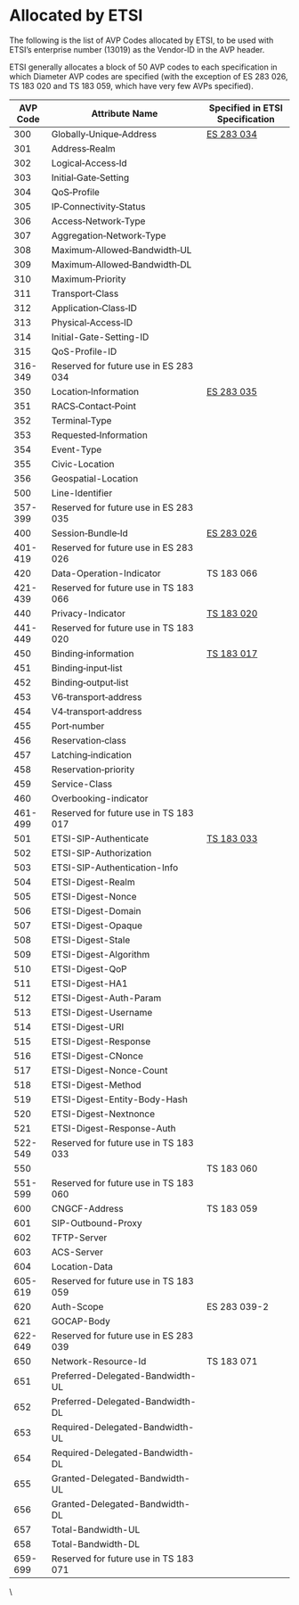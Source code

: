 # Allocated by ETSI

The following is the list of AVP Codes allocated by ETSI, to be used with ETSI’s enterprise number (13019) as the Vendor-ID in the AVP header.&#x20;

ETSI generally allocates a block of 50 AVP codes to each specification in which Diameter AVP codes are specified (with the exception of ES 283 026, TS 183 020 and TS 183 059, which have very few AVPs specified).

| AVP Code | Attribute Name                        | Specified in ETSI Specification                                                                                                                                                                                                                                                                      |
| -------- | ------------------------------------- | ---------------------------------------------------------------------------------------------------------------------------------------------------------------------------------------------------------------------------------------------------------------------------------------------------- |
| 300      | Globally‑Unique‑Address               | [ES 283 034](http://webapp.etsi.org/workprogram/Frame\_WorkItemList.asp?qSORT=RefNb\&qINCLUDE\_SUB\_TB=True\&butSimple=++Search++\&qETSI\_STANDARD\_TYPE=\&qETSI\_NUMBER=283+034\&qMILESTONE=\&qACHIEVED\_DAY=\&qACHIEVED\_MONTH=\&qACHIEVED\_YEAR=\&qREPORT\_TYPE=SUMMARY\&optDisplay=10\&qTB\_ID=) |
| 301      | Address‑Realm                         |                                                                                                                                                                                                                                                                                                      |
| 302      | Logical‑Access‑Id                     |                                                                                                                                                                                                                                                                                                      |
| 303      | Initial‑Gate‑Setting                  |                                                                                                                                                                                                                                                                                                      |
| 304      | QoS‑Profile                           |                                                                                                                                                                                                                                                                                                      |
| 305      | IP‑Connectivity‑Status                |                                                                                                                                                                                                                                                                                                      |
| 306      | Access‑Network‑Type                   |                                                                                                                                                                                                                                                                                                      |
| 307      | Aggregation‑Network‑Type              |                                                                                                                                                                                                                                                                                                      |
| 308      | Maximum‑Allowed‑Bandwidth‑UL          |                                                                                                                                                                                                                                                                                                      |
| 309      | Maximum‑Allowed‑Bandwidth‑DL          |                                                                                                                                                                                                                                                                                                      |
| 310      | Maximum‑Priority                      |                                                                                                                                                                                                                                                                                                      |
| 311      | Transport‑Class                       |                                                                                                                                                                                                                                                                                                      |
| 312      | Application‑Class‑ID                  |                                                                                                                                                                                                                                                                                                      |
| 313      | Physical‑Access‑ID                    |                                                                                                                                                                                                                                                                                                      |
| 314      | Initial-Gate-Setting-ID               |                                                                                                                                                                                                                                                                                                      |
| 315      | QoS-Profile-ID                        |                                                                                                                                                                                                                                                                                                      |
| 316-349  | Reserved for future use in ES 283 034 |                                                                                                                                                                                                                                                                                                      |
| 350      | Location‑Information                  | [ES 283 035](http://webapp.etsi.org/workprogram/Frame\_WorkItemList.asp?qSORT=RefNb\&qINCLUDE\_SUB\_TB=True\&butSimple=++Search++\&qETSI\_STANDARD\_TYPE=\&qETSI\_NUMBER=283+035\&qMILESTONE=\&qACHIEVED\_DAY=\&qACHIEVED\_MONTH=\&qACHIEVED\_YEAR=\&qREPORT\_TYPE=SUMMARY\&optDisplay=10\&qTB\_ID=) |
| 351      | RACS‑Contact‑Point                    |                                                                                                                                                                                                                                                                                                      |
| 352      | Terminal‑Type                         |                                                                                                                                                                                                                                                                                                      |
| 353      | Requested‑Information                 |                                                                                                                                                                                                                                                                                                      |
| 354      | Event-Type                            |                                                                                                                                                                                                                                                                                                      |
| 355      | Civic-Location                        |                                                                                                                                                                                                                                                                                                      |
| 356      | Geospatial-Location                   |                                                                                                                                                                                                                                                                                                      |
| 500      | Line-Identifier                       |                                                                                                                                                                                                                                                                                                      |
| 357-399  | Reserved for future use in ES 283 035 |                                                                                                                                                                                                                                                                                                      |
| 400      | Session‑Bundle‑Id                     | [ES 283 026](http://webapp.etsi.org/WorkProgram/Frame\_WorkItemList.asp?qSORT=RefNb\&qINCLUDE\_SUB\_TB=True\&butSimple=++Search++\&qETSI\_STANDARD\_TYPE=\&qETSI\_NUMBER=283+026\&qMILESTONE=\&qACHIEVED\_DAY=\&qACHIEVED\_MONTH=\&qACHIEVED\_YEAR=\&qREPORT\_TYPE=SUMMARY\&optDisplay=10\&qTB\_ID=) |
| 401-419  | Reserved for future use in ES 283 026 |                                                                                                                                                                                                                                                                                                      |
| 420      | Data-Operation-Indicator              | TS 183 066                                                                                                                                                                                                                                                                                           |
| 421-439  | Reserved for future use in TS 183 066 |                                                                                                                                                                                                                                                                                                      |
| 440      | Privacy-Indicator                     | [TS 183 020](http://webapp.etsi.org/WorkProgram/Frame\_WorkItemList.asp?qSORT=RefNb\&qINCLUDE\_SUB\_TB=True\&butSimple=++Search++\&qETSI\_STANDARD\_TYPE=\&qETSI\_NUMBER=183+020\&qMILESTONE=\&qACHIEVED\_DAY=\&qACHIEVED\_MONTH=\&qACHIEVED\_YEAR=\&qREPORT\_TYPE=SUMMARY\&optDisplay=10\&qTB\_ID=) |
| 441-449  | Reserved for future use in TS 183 020 |                                                                                                                                                                                                                                                                                                      |
| 450      | Binding‑information                   | [TS 183 017](http://webapp.etsi.org/workprogram/Frame\_WorkItemList.asp?qSORT=RefNb\&qINCLUDE\_SUB\_TB=True\&butSimple=++Search++\&qETSI\_STANDARD\_TYPE=\&qETSI\_NUMBER=183+017\&qMILESTONE=\&qACHIEVED\_DAY=\&qACHIEVED\_MONTH=\&qACHIEVED\_YEAR=\&qREPORT\_TYPE=SUMMARY\&optDisplay=10\&qTB\_ID=) |
| 451      | Binding‑input‑list                    |                                                                                                                                                                                                                                                                                                      |
| 452      | Binding‑output‑list                   |                                                                                                                                                                                                                                                                                                      |
| 453      | V6‑transport‑address                  |                                                                                                                                                                                                                                                                                                      |
| 454      | V4‑transport‑address                  |                                                                                                                                                                                                                                                                                                      |
| 455      | Port‑number                           |                                                                                                                                                                                                                                                                                                      |
| 456      | Reservation‑class                     |                                                                                                                                                                                                                                                                                                      |
| 457      | Latching‑indication                   |                                                                                                                                                                                                                                                                                                      |
| 458      | Reservation‑priority                  |                                                                                                                                                                                                                                                                                                      |
| 459      | Service-Class                         |                                                                                                                                                                                                                                                                                                      |
| 460      | Overbooking-indicator                 |                                                                                                                                                                                                                                                                                                      |
| 461-499  | Reserved for future use in TS 183 017 |                                                                                                                                                                                                                                                                                                      |
| 501      | ETSI-SIP-Authenticate                 | [TS 183 033](http://webapp.etsi.org/workprogram/Frame\_WorkItemList.asp?qSORT=RefNb\&qINCLUDE\_SUB\_TB=True\&butSimple=++Search++\&qETSI\_STANDARD\_TYPE=\&qETSI\_NUMBER=183+033\&qMILESTONE=\&qACHIEVED\_DAY=\&qACHIEVED\_MONTH=\&qACHIEVED\_YEAR=\&qREPORT\_TYPE=SUMMARY\&optDisplay=10\&qTB\_ID=) |
| 502      | ETSI-SIP-Authorization                |                                                                                                                                                                                                                                                                                                      |
| 503      | ETSI-SIP-Authentication-Info          |                                                                                                                                                                                                                                                                                                      |
| 504      | ETSI-Digest-Realm                     |                                                                                                                                                                                                                                                                                                      |
| 505      | ETSI-Digest-Nonce                     |                                                                                                                                                                                                                                                                                                      |
| 506      | ETSI-Digest-Domain                    |                                                                                                                                                                                                                                                                                                      |
| 507      | ETSI-Digest-Opaque                    |                                                                                                                                                                                                                                                                                                      |
| 508      | ETSI-Digest-Stale                     |                                                                                                                                                                                                                                                                                                      |
| 509      | ETSI-Digest-Algorithm                 |                                                                                                                                                                                                                                                                                                      |
| 510      | ETSI-Digest-QoP                       |                                                                                                                                                                                                                                                                                                      |
| 511      | ETSI-Digest-HA1                       |                                                                                                                                                                                                                                                                                                      |
| 512      | ETSI-Digest-Auth-Param                |                                                                                                                                                                                                                                                                                                      |
| 513      | ETSI-Digest-Username                  |                                                                                                                                                                                                                                                                                                      |
| 514      | ETSI-Digest-URI                       |                                                                                                                                                                                                                                                                                                      |
| 515      | ETSI-Digest-Response                  |                                                                                                                                                                                                                                                                                                      |
| 516      | ETSI-Digest-CNonce                    |                                                                                                                                                                                                                                                                                                      |
| 517      | ETSI-Digest-Nonce-Count               |                                                                                                                                                                                                                                                                                                      |
| 518      | ETSI-Digest-Method                    |                                                                                                                                                                                                                                                                                                      |
| 519      | ETSI-Digest-Entity-Body-Hash          |                                                                                                                                                                                                                                                                                                      |
| 520      | ETSI-Digest-Nextnonce                 |                                                                                                                                                                                                                                                                                                      |
| 521      | ETSI-Digest-Response-Auth             |                                                                                                                                                                                                                                                                                                      |
| 522-549  | Reserved for future use in TS 183 033 |                                                                                                                                                                                                                                                                                                      |
| 550      |                                       | TS 183 060                                                                                                                                                                                                                                                                                           |
| 551-599  | Reserved for future use in TS 183 060 |                                                                                                                                                                                                                                                                                                      |
| 600      | CNGCF-Address                         | TS 183 059                                                                                                                                                                                                                                                                                           |
| 601      | SIP-Outbound-Proxy                    |                                                                                                                                                                                                                                                                                                      |
| 602      | TFTP-Server                           |                                                                                                                                                                                                                                                                                                      |
| 603      | ACS-Server                            |                                                                                                                                                                                                                                                                                                      |
| 604      | Location-Data                         |                                                                                                                                                                                                                                                                                                      |
| 605-619  | Reserved for future use in TS 183 059 |                                                                                                                                                                                                                                                                                                      |
| 620      | Auth-Scope                            | ES 283 039-2                                                                                                                                                                                                                                                                                         |
| 621      | GOCAP-Body                            |                                                                                                                                                                                                                                                                                                      |
| 622-649  | Reserved for future use in ES 283 039 |                                                                                                                                                                                                                                                                                                      |
| 650      | Network-Resource-Id                   | TS 183 071                                                                                                                                                                                                                                                                                           |
| 651      | Preferred-Delegated-Bandwidth-UL      |                                                                                                                                                                                                                                                                                                      |
| 652      | Preferred-Delegated-Bandwidth-DL      |                                                                                                                                                                                                                                                                                                      |
| 653      | Required-Delegated-Bandwidth-UL       |                                                                                                                                                                                                                                                                                                      |
| 654      | Required-Delegated-Bandwidth-DL       |                                                                                                                                                                                                                                                                                                      |
| 655      | Granted-Delegated-Bandwidth-UL        |                                                                                                                                                                                                                                                                                                      |
| 656      | Granted-Delegated-Bandwidth-DL        |                                                                                                                                                                                                                                                                                                      |
| 657      | Total-Bandwidth-UL                    |                                                                                                                                                                                                                                                                                                      |
| 658      | Total-Bandwidth-DL                    |                                                                                                                                                                                                                                                                                                      |
| 659-699  | Reserved for future use in TS 183 071 |                                                                                                                                                                                                                                                                                                      |

\
